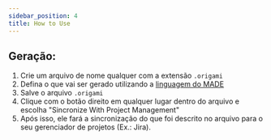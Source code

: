 ```yaml
---
sidebar_position: 4
title: How to Use
---
```

## Geração:

1. Crie um arquivo de nome qualquer com a extensão `.origami`
2. Defina o que vai ser gerado utilizando a [linguagem do MADE](lang.md)
3. Salve o arquivo `.origami`
4. Clique com o botão direito em qualquer lugar dentro do arquivo e escolha "Sincronize With Project Management"
5. Após isso, ele fará a sincronização do que foi descrito no arquivo para o seu gerenciador de projetos (Ex.: Jira).